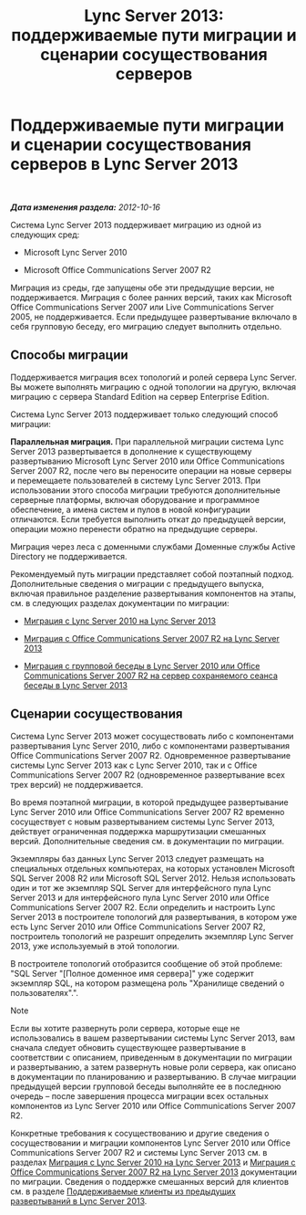 ﻿---
title: 'Lync Server 2013: поддерживаемые пути миграции и сценарии сосуществования серверов'
TOCTitle: Поддерживаемые пути миграции и сценарии сосуществования серверов
ms:assetid: 2a6a730f-7f80-45f9-9540-3edfdaa265fb
ms:mtpsurl: https://technet.microsoft.com/ru-ru/library/Gg425764(v=OCS.15)
ms:contentKeyID: 49309271
ms.date: 05/19/2016
mtps_version: v=OCS.15
ms.translationtype: HT
---

# Поддерживаемые пути миграции и сценарии сосуществования серверов в Lync Server 2013

 

_**Дата изменения раздела:** 2012-10-16_

Система Lync Server 2013 поддерживает миграцию из одной из следующих сред:

  - Microsoft Lync Server 2010

  - Microsoft Office Communications Server 2007 R2

Миграция из среды, где запущены обе эти предыдущие версии, не поддерживается. Миграция с более ранних версий, таких как Microsoft Office Communications Server 2007 или Live Communications Server 2005, не поддерживается. Если предыдущее развертывание включало в себя групповую беседу, его миграцию следует выполнить отдельно.

## Способы миграции

Поддерживается миграция всех топологий и ролей сервера Lync Server. Вы можете выполнять миграцию с одной топологии на другую, включая миграцию с сервера Standard Edition на сервер Enterprise Edition.

Система Lync Server 2013 поддерживает только следующий способ миграции:

   **Параллельная миграция.** При параллельной миграции система Lync Server 2013 развертывается в дополнение к существующему развертыванию Microsoft Lync Server 2010 или Office Communications Server 2007 R2, после чего вы переносите операции на новые серверы и перемещаете пользователей в систему Lync Server 2013. При использовании этого способа миграции требуются дополнительные серверные платформы, включая оборудование и программное обеспечение, а имена систем и пулов в новой конфигурации отличаются. Если требуется выполнить откат до предыдущей версии, операции можно перенести обратно на предыдущие серверы.

Миграция через леса с доменными службами Доменные службы Active Directory не поддерживается.

Рекомендуемый путь миграции представляет собой поэтапный подход. Дополнительные сведения о миграции с предыдущего выпуска, включая правильное разделение развертывания компонентов на этапы, см. в следующих разделах документации по миграции:

  - [Миграция с Lync Server 2010 на Lync Server 2013](migration-from-lync-server-2010-to-lync-server-2013.md)

  - [Миграция с Office Communications Server 2007 R2 на Lync Server 2013](migration-from-office-communications-server-2007-r2-to-lync-server-2013.md)

  - [Миграция с групповой беседы в Lync Server 2010 или Office Communications Server 2007 R2 на сервер сохраняемого сеанса беседы в Lync Server 2013](migration-from-lync-server-2010-group-chat-or-office-communications-server-2007-r2-group-chat-to-lync-server-2013-persistent-chat-server.md)

## Сценарии сосуществования

Система Lync Server 2013 может сосуществовать либо с компонентами развертывания Lync Server 2010, либо с компонентами развертывания Office Communications Server 2007 R2. Одновременное развертывание системы Lync Server 2013 как с Lync Server 2010, так и с Office Communications Server 2007 R2 (одновременное развертывание всех трех версий) не поддерживается.

Во время поэтапной миграции, в которой предыдущее развертывание Lync Server 2010 или Office Communications Server 2007 R2 временно сосуществует с новым развертыванием системы Lync Server 2013, действует ограниченная поддержка маршрутизации смешанных версий. Дополнительные сведения см. в документации по миграции.

Экземпляры баз данных Lync Server 2013 следует размещать на специальных отдельных компьютерах, на которых установлен Microsoft SQL Server 2008 R2 или Microsoft SQL Server 2012. Нельзя использовать один и тот же экземпляр SQL Server для интерфейсного пула Lync Server 2013 и для интерфейсного пула Lync Server 2010 или Office Communications Server 2007 R2. Если определить и настроить Lync Server 2013 в построителе топологий для развертывания, в котором уже есть Lync Server 2010 или Office Communications Server 2007 R2, построитель топологий не разрешит определить экземпляр Lync Server 2013, уже используемый в этой топологии.

В построителе топологий отобразится сообщение об этой проблеме: "SQL Server "\[Полное доменное имя сервера\]" уже содержит экземпляр SQL, на котором размещена роль "Хранилище сведений о пользователях".".

> [!NOTE]  
> Если вы хотите развернуть роли сервера, которые еще не использовались в вашем развертывании системы Lync Server 2013, вам сначала следует обновить существующее развертывание в соответствии с описанием, приведенным в документации по миграции и развертыванию, а затем развернуть новые роли сервера, как описано в документации по планированию и развертыванию. В случае миграции предыдущей версии групповой беседы выполняйте ее в последнюю очередь – после завершения процесса миграции всех остальных компонентов из Lync Server 2010 или Office Communications Server 2007 R2.

Конкретные требования к сосуществованию и другие сведения о сосуществовании и миграции компонентов Lync Server 2010 или Office Communications Server 2007 R2 и системы Lync Server 2013 см. в разделах [Миграция с Lync Server 2010 на Lync Server 2013](migration-from-lync-server-2010-to-lync-server-2013.md) и [Миграция с Office Communications Server 2007 R2 на Lync Server 2013](migration-from-office-communications-server-2007-r2-to-lync-server-2013.md) документации по миграции. Сведения о поддержке смешанных версий для клиентов см. в разделе [Поддерживаемые клиенты из предыдущих развертываний в Lync Server 2013](lync-server-2013-supported-clients-from-previous-deployments.md).

